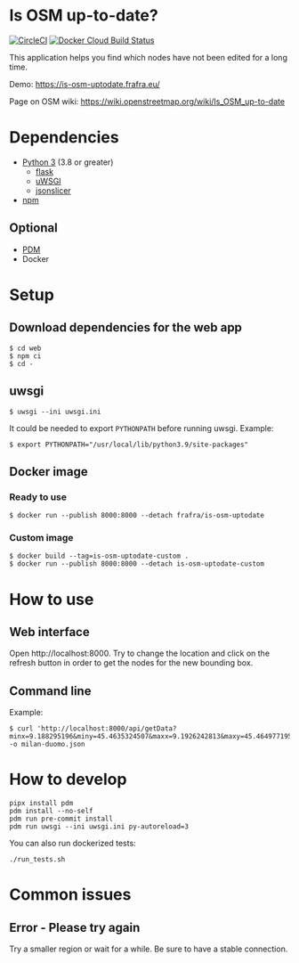 # Is OSM up-to-date?

[![CircleCI](https://img.shields.io/circleci/build/github/frafra/is-osm-uptodate.svg)](https://circleci.com/gh/frafra/is-osm-uptodate)
[![Docker Cloud Build Status](https://img.shields.io/docker/cloud/build/frafra/is-osm-uptodate.svg)](https://hub.docker.com/r/frafra/is-osm-uptodate)

This application helps you find which nodes have not been edited for a long time.

Demo: https://is-osm-uptodate.frafra.eu/

Page on OSM wiki: https://wiki.openstreetmap.org/wiki/Is_OSM_up-to-date

# Dependencies

- [Python 3](https://www.python.org/) (3.8 or greater)
  - [flask](https://flask.palletsprojects.com/)
  - [uWSGI](https://uwsgi-docs.readthedocs.io/)
  - [jsonslicer](https://github.com/AMDmi3/jsonslicer)
- [npm](https://www.npmjs.com/)

## Optional

- [PDM](https://pdm.fming.dev/)
- Docker

# Setup

## Download dependencies for the web app

```
$ cd web
$ npm ci
$ cd -
```

## uwsgi

```
$ uwsgi --ini uwsgi.ini
```

It could be needed to export `PYTHONPATH` before running uwsgi. Example:
```
$ export PYTHONPATH="/usr/local/lib/python3.9/site-packages"
```

## Docker image

### Ready to use

```
$ docker run --publish 8000:8000 --detach frafra/is-osm-uptodate
```

### Custom image

```
$ docker build --tag=is-osm-uptodate-custom .
$ docker run --publish 8000:8000 --detach is-osm-uptodate-custom
```

# How to use

## Web interface

Open http://localhost:8000. Try to change the location and click on the refresh button in order to get the nodes for the new bounding box.

## Command line

Example:

```
$ curl 'http://localhost:8000/api/getData?minx=9.188295196&miny=45.4635324507&maxx=9.1926242813&maxy=45.4649771956' -o milan-duomo.json
```

# How to develop

```
pipx install pdm
pdm install --no-self
pdm run pre-commit install
pdm run uwsgi --ini uwsgi.ini py-autoreload=3
```

You can also run dockerized tests:

```
./run_tests.sh
```

# Common issues

## Error - Please try again

Try a smaller region or wait for a while. Be sure to have a stable connection.
